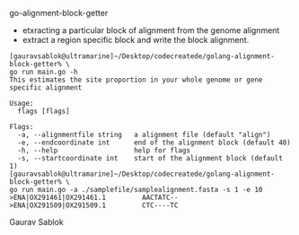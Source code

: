 go-alignment-block-getter

- etxracting a particular block of alignment from the genome alignment
- extract a region specific block and write the block alignment.

```
[gauravsablok@ultramarine]~/Desktop/codecreatede/golang-alignment-block-getter% \
go run main.go -h
This estimates the site proportion in your whole genome or gene specific alignment

Usage:
  flags [flags]

Flags:
  -a, --alignmentfile string   a alignment file (default "align")
  -e, --endcoordinate int      end of the alignment block (default 40)
  -h, --help                   help for flags
  -s, --startcoordinate int    start of the alignment block (default 1)
[gauravsablok@ultramarine]~/Desktop/codecreatede/golang-alignment-block-getter% \
go run main.go -a ./samplefile/samplealignment.fasta -s 1 -e 10
>ENA|OX291461|OX291461.1         AACTATC--
>ENA|OX291509|OX291509.1         CTC----TC

```


Gaurav Sablok
